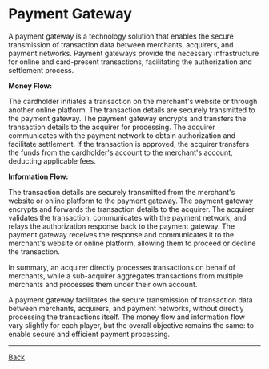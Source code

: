 # Payment Gateway

A payment gateway is a
technology solution that enables the secure transmission of transaction data
between merchants, acquirers, and payment networks. Payment gateways provide the
necessary infrastructure for online and card-present transactions, facilitating
the authorization and settlement process.

**Money Flow:**

The cardholder initiates a transaction on the merchant's website or through
another online platform. The transaction details are securely transmitted to the
payment gateway. The payment gateway encrypts and transfers the transaction
details to the acquirer for processing. The acquirer communicates with the
payment network to obtain authorization and facilitate settlement. If the
transaction is approved, the acquirer transfers the funds from the cardholder's
account to the merchant's account, deducting applicable fees.

**Information Flow:**

The transaction details are securely transmitted from the merchant's website or
online platform to the payment gateway. The payment gateway encrypts and
forwards the transaction details to the acquirer. The acquirer validates the
transaction, communicates with the payment network, and relays the authorization
response back to the payment gateway. The payment gateway receives the response
and communicates it to the merchant's website or online platform, allowing them
to proceed or decline the transaction.

In summary, an acquirer directly
processes transactions on behalf of merchants, while a sub-acquirer aggregates
transactions from multiple merchants and processes them under their own account.

A payment gateway facilitates the secure transmission of transaction data
between merchants, acquirers, and payment networks, without directly processing
the transactions itself. The money flow and information flow vary slightly for
each player, but the overall objective remains the same: to enable secure and
efficient payment processing.

___
[Back](README.md)
